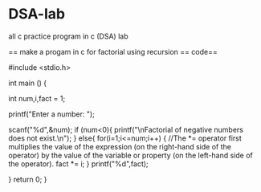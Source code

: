 # DSA-lab
all c practice program in c (DSA) lab



== make a progam in c for factorial using recursion ==
code==

#include <stdio.h>

int main () {

int num,i,fact = 1;

printf("Enter a number: "); 

scanf("%d",&num);
if (num<0){
    printf("\nFactorial of negative numbers does not exist.\n");
}
else{
    for(i=1;i<=num;i++)
{
    //The *= operator first multiplies the value of the expression (on the right-hand side of the operator) by the value of the variable or property (on the left-hand side of the operator). 
    fact *= i;
}
printf("%d",fact);
    
}
    return 0;
}

